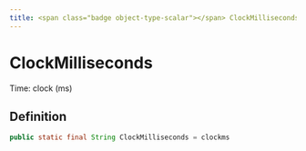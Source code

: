 ```yaml
---
title: <span class="badge object-type-scalar"></span> ClockMilliseconds
---
```

# <span class="badge object-type-scalar"></span> ClockMilliseconds

Time: clock (ms)

## Definition

```java
public static final String ClockMilliseconds = clockms
```
